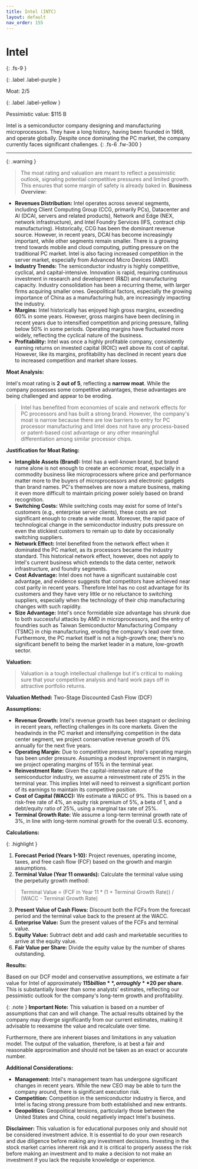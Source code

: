 ```yaml
---
title: Intel (INTC)
layout: default
nav_order: 155
---
```


# Intel
{: .fs-9 }

{: .label .label-purple }

Moat: 2/5

{: .label .label-yellow }

Pessimistic value: $115 B

Intel is a semiconductor company designing and manufacturing microprocessors.  They have a long history, having been founded in 1968, and operate globally. Despite once dominating the PC market, the company currently faces significant challenges.
{: .fs-6 .fw-300 }

---

{: .warning } 
>The moat rating and valuation are meant to reflect a pessimistic outlook, signaling potential competitive pressures and limited growth. This ensures that some margin of safety is already baked in.
**Business Overview:**

* **Revenues Distribution:** Intel operates across several segments, including Client Computing Group (CCG, primarily PCs), Datacenter and AI (DCAI, servers and related products), Network and Edge (NEX, network infrastructure), and Intel Foundry Services (IFS, contract chip manufacturing). Historically, CCG has been the dominant revenue source. However, in recent years, DCAI has become increasingly important, while other segments remain smaller.  There is a growing trend towards mobile and cloud computing, putting pressure on the traditional PC market. Intel is also facing increased competition in the server market, especially from Advanced Micro Devices (AMD).
* **Industry Trends:** The semiconductor industry is highly competitive, cyclical, and capital-intensive. Innovation is rapid, requiring continuous investment in research and development (R&D) and manufacturing capacity. Industry consolidation has been a recurring theme, with larger firms acquiring smaller ones.  Geopolitical factors, especially the growing importance of China as a manufacturing hub, are increasingly impacting the industry. 
* **Margins:**  Intel historically has enjoyed high gross margins, exceeding 60% in some years. However, gross margins have been declining in recent years due to intensified competition and pricing pressure, falling below 50% in some periods.  Operating margins have fluctuated more widely, reflecting the cyclical nature of the business.
* **Profitability:**  Intel was once a highly profitable company, consistently earning returns on invested capital (ROIC) well above its cost of capital. However, like its margins, profitability has declined in recent years due to increased competition and market share losses.

**Moat Analysis:**

Intel's moat rating is **2 out of 5**, reflecting a **narrow moat**. While the company possesses some competitive advantages, these advantages are being challenged and appear to be eroding.

>Intel has benefited from economies of scale and network effects for PC processors and has built a strong brand.  However, the company's moat is narrow because there are low barriers to entry for PC processor manufacturing and Intel does not have any process-based or patent-based cost advantage or any other meaningful differentiation among similar processor chips.

**Justification for Moat Rating:**

* **Intangible Assets (Brand):** Intel has a well-known brand, but brand name alone is not enough to create an economic moat, especially in a commodity business like microprocessors where price and performance matter more to the buyers of microprocessors and electronic gadgets than brand names. PC's themselves are now a mature business, making it even more difficult to maintain pricing power solely based on brand recognition.
* **Switching Costs:** While switching costs may exist for some of Intel's customers (e.g., enterprise server clients), these costs are not significant enough to create a wide moat. Moreover, the rapid pace of technological change in the semiconductor industry puts pressure on even the stickiest customers to remain up to date by occasionally switching suppliers.
* **Network Effect:** Intel benefited from the network effect when it dominated the PC market, as its processors became the industry standard. This historical network effect, however, does not apply to Intel's current business which extends to the data center, network infrastructure, and foundry segments.  
* **Cost Advantage:** Intel does not have a significant sustainable cost advantage, and evidence suggests that competitors have achieved near cost parity in recent years. Therefore Intel has no cost advantage for its customers and they have very little or no reluctance to switching suppliers, especially when the technology of their chip manufacturing changes with such rapidity.
* **Size Advantage:** Intel's once formidable size advantage has shrunk due to both successful attacks by AMD in microprocessors, and the entry of foundries such as Taiwan Semiconductor Manufacturing Company (TSMC) in chip manufacturing, eroding the company's lead over time. Furthermore, the PC market itself is not a high-growth one; there's no significant benefit to being the market leader in a mature, low-growth sector.

**Valuation:**

>Valuation is a tough intellectual challenge but it's critical to making sure that your competitive analysis and hard work pays off in attractive portfolio returns.

**Valuation Method:** Two-Stage Discounted Cash Flow (DCF)

**Assumptions:**

* **Revenue Growth:**  Intel's revenue growth has been stagnant or declining in recent years, reflecting challenges in its core markets. Given the headwinds in the PC market and intensifying competition in the data center segment, we project conservative revenue growth of 0% annually for the next five years.
* **Operating Margin:** Due to competitive pressure, Intel's operating margin has been under pressure. Assuming a modest improvement in margins, we project operating margins of 15% in the terminal year.
* **Reinvestment Rate:** Given the capital-intensive nature of the semiconductor industry, we assume a reinvestment rate of 25% in the terminal year. This implies Intel will need to reinvest a significant portion of its earnings to maintain its competitive position.
* **Cost of Capital (WACC):** We estimate a WACC of 9%. This is based on a risk-free rate of 4%, an equity risk premium of 5%, a beta of 1, and a debt/equity ratio of 25%, using a marginal tax rate of 25%.  
* **Terminal Growth Rate:**  We assume a long-term terminal growth rate of 3%, in line with long-term nominal growth for the overall U.S. economy.

**Calculations:**

{: .highlight }
1. **Forecast Period (Years 1-10):** Project revenues, operating income, taxes, and free cash flow (FCF) based on the growth and margin assumptions. 
2. **Terminal Value (Year 11 onwards):** Calculate the terminal value using the perpetuity growth method:  
>Terminal Value = (FCF in Year 11 * (1 + Terminal Growth Rate)) / (WACC - Terminal Growth Rate)
3. **Present Value of Cash Flows:** Discount both the FCFs from the forecast period and the terminal value back to the present at the WACC.
4. **Enterprise Value:**  Sum the present values of the FCFs and terminal value.
5. **Equity Value:** Subtract debt and add cash and marketable securities to arrive at the equity value.
6. **Fair Value per Share:** Divide the equity value by the number of shares outstanding.

**Results:**

Based on our DCF model and conservative assumptions, we estimate a fair value for Intel of approximately **$115 billion**, or roughly **$20 per share**. This is substantially lower than some analysts' estimates, reflecting our pessimistic outlook for the company's long-term growth and profitability.

{: .note }
**Important Note:** This valuation is based on a number of assumptions that can and will change. The actual results obtained by the company may diverge significantly from our current estimates, making it advisable to reexamine the value and recalculate over time. 

Furthermore, there are inherent biases and limitations in any valuation model. The output of the valuation, therefore, is at best a fair and reasonable approximation and should not be taken as an exact or accurate number.

**Additional Considerations:**

* **Management:** Intel's management team has undergone significant changes in recent years. While the new CEO may be able to turn the company around, there is significant execution risk.
* **Competition:** Competition in the semiconductor industry is fierce, and Intel is facing strong pressure from both established and new entrants.
* **Geopolitics:**  Geopolitical tensions, particularly those between the United States and China, could negatively impact Intel's business.

**Disclaimer:** This valuation is for educational purposes only and should not be considered investment advice. It is essential to do your own research and due diligence before making any investment decisions.  Investing in the stock market carries inherent risk and it is critical to properly assess the risk before making an investment and to make a decision to not make an investment if you lack the requisite knowledge or experience. 
